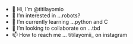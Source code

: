 - 👋 Hi, I’m @titilayomio
- 👀 I’m interested in ...robots?
- 🌱 I’m currently learning ...python and C
- 💞️ I’m looking to collaborate on ...tbd
- 📫 How to reach me ... titilayomii_ on instagram

<!---
titilayomio/titilayomio is a ✨ special ✨ repository because its `README.md` (this file) appears on your GitHub profile.
You can click the Preview link to take a look at your changes.
--->
